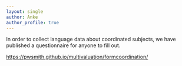 ```yaml
---
layout: single
author: Anke
author_profile: true
---
```


In order to collect language data about coordinated subjects, we have published a questionnaire for anyone to fill out.

https://pwsmith.github.io/multivaluation/formcoordination/
